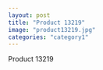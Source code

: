 ```yaml
---
layout: post
title: "Product 13219"
image: "product13219.jpg"
categories: "category1"
---
```

Product 13219
